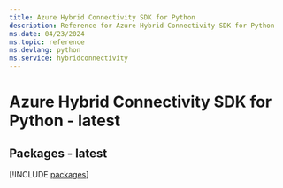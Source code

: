 ```yaml
---
title: Azure Hybrid Connectivity SDK for Python
description: Reference for Azure Hybrid Connectivity SDK for Python
ms.date: 04/23/2024
ms.topic: reference
ms.devlang: python
ms.service: hybridconnectivity
---
```

# Azure Hybrid Connectivity SDK for Python - latest
## Packages - latest
[!INCLUDE [packages](hybrid-connectivity-index.md)]